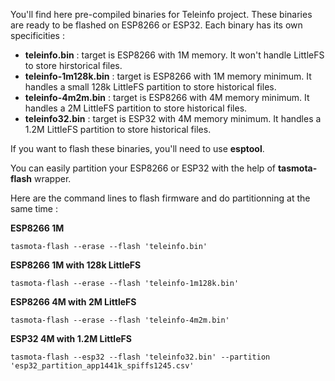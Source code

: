 You'll find here pre-compiled binaries for Teleinfo project.
These binaries are ready to be flashed on ESP8266 or ESP32.
Each binary has its own specificities :
  * **teleinfo.bin** : target is ESP8266 with 1M memory. It won't handle LittleFS to store hirstorical files.
  * **teleinfo-1m128k.bin** : target is ESP8266 with 1M memory minimum. It handles a small 128k LittleFS partition to store historical files.
  * **teleinfo-4m2m.bin** : target is ESP8266 with 4M memory minimum. It handles a 2M LittleFS partition to store historical files.
  * **teleinfo32.bin** : target is ESP32 with 4M memory minimum. It handles a 1.2M LittleFS partition to store historical files.

If you want to flash these binaries, you'll need to use **esptool**.

You can easily partition your ESP8266 or ESP32 with the help of **tasmota-flash** wrapper.

Here are the command lines to flash firmware and do partitionning at the same time :

**ESP8266 1M**

    tasmota-flash --erase --flash 'teleinfo.bin'

**ESP8266 1M with 128k LittleFS**

    tasmota-flash --erase --flash 'teleinfo-1m128k.bin'

**ESP8266 4M with 2M LittleFS**

    tasmota-flash --erase --flash 'teleinfo-4m2m.bin'
    
**ESP32 4M with 1.2M LittleFS**

    tasmota-flash --esp32 --flash 'teleinfo32.bin' --partition 'esp32_partition_app1441k_spiffs1245.csv'
